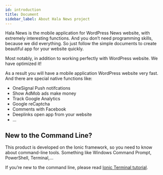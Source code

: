 ```yaml
---
id: introduction
title: Document
sidebar_label: About Hala News project
---
```


Hala News is the mobile application for WordPress News website, with extremely interesting functions. And you don’t need programming skills, because we did everything. So just follow the simple documents to create beautiful app for your website quickly.

Most notably, in addition to working perfectly with WordPress website. We have optimized it!

As a result you will have a mobile application WordPress website very fast. And there are special native functions like:
* OneSignal Push notifcations
* Show AdMob ads make money
* Track Google Analytics
* Google reCaptcha
* Comments with Facebook
* Deeplinks open app from your website
* ...

## New to the Command Line?

This product is developed on the Ionic framework, so you need to know about command-line tools. Something like Windows Command Prompt, PowerShell, Terminal,…

If you’re new to the command line, please read [Ionic Terminal tutorial](http://blog.ionicframework.com/new-to-the-command-line/).